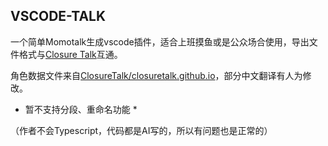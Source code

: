 ## VSCODE-TALK

一个简单Momotalk生成vscode插件，适合上班摸鱼或是公众场合使用，导出文件格式与[Closure Talk](https://closuretalk.github.io/)互通。

角色数据文件来自[ClosureTalk/closuretalk.github.io](https://github.com/ClosureTalk/closuretalk.github.io)，部分中文翻译有人为修改。

* 暂不支持分段、重命名功能 *

（作者不会Typescript，代码都是AI写的，所以有问题也是正常的）
